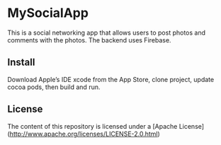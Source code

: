 # MySocialApp
This is a social networking app that allows users to post photos and comments with the photos.  The backend uses Firebase.

## Install

Download Apple’s IDE xcode from the App Store,  clone project, update cocoa pods, then build and run.

## License

The content of this repository is licensed under a [Apache License] (http://www.apache.org/licenses/LICENSE-2.0.html)
